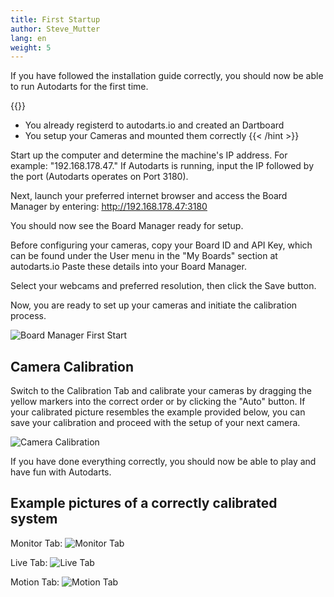 ```yaml
---
title: First Startup
author: Steve_Mutter
lang: en
weight: 5
---
```


If you have followed the installation guide correctly, you should now be able to run Autodarts for the first time.

{{<hint type=note icon=gdoc_info_outline >}}
- You already registerd to autodarts.io and created an Dartboard
- You setup your Cameras and mounted them correctly
{{< /hint >}}

Start up the computer and determine the machine's IP address. For example: "192.168.178.47." If Autodarts is running, input the IP followed by the port (Autodarts operates on Port 3180).

Next, launch your preferred internet browser and access the Board Manager by entering: http://192.168.178.47:3180

You should now see the Board Manager ready for setup.

Before configuring your cameras, copy your Board ID and API Key, which can be found under the User menu in the "My Boards" section at autodarts.io
Paste these details into your Board Manager.

Select your webcams and preferred resolution, then click the Save button.

Now, you are ready to set up your cameras and initiate the calibration process.

![Board Manager First Start](/first-start/images/config-first-start.png)



## Camera Calibration

Switch to the Calibration Tab and calibrate your cameras by dragging the yellow markers into the correct order or by clicking the "Auto" button. If your calibrated picture resembles the example provided below, you can save your calibration and proceed with the setup of your next camera.

![Camera Calibration](/first-start/images/camera-calibration.png)

If you have done everything correctly, you should now be able to play and have fun with Autodarts.



## Example pictures of a correctly calibrated system

Monitor Tab:
![Monitor Tab](/first-start/images/monitor.png)

Live Tab:
![Live Tab](/first-start/images/live.png)

Motion Tab:
![Motion Tab](/first-start/images/motion.png)